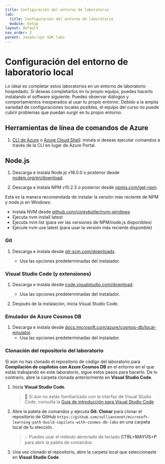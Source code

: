 ```yaml
---
title: Configuración del entorno de laboratorio
lab:
  title: Configuración del entorno de laboratorio
  module: Setup
layout: default
nav_order: 2
parent: JavaScript SDK labs
---
```


# Configuración del entorno de laboratorio local

Lo ideal es completar estos laboratorios en un entorno de laboratorio hospedado. Si deseas completarlos en tu propio equipo, puedes hacerlo instalando el software siguiente. Puedes observar diálogos y comportamientos inesperados al usar tu propio entorno. Debido a la amplia variedad de configuraciones locales posibles, el equipo del curso no puede cubrir problemas que puedan surgir en tu propio entorno.

## Herramientas de línea de comandos de Azure

1. [CLI de Azure](https://docs.microsoft.com/cli/azure/?view=azure-cli-latest) o [Azure Cloud Shell](https://shell.azure.com): instala si deseas ejecutar comandos a través de la CLI en lugar de Azure Portal.

## Node.js

1. Descarga e instala Node.js v18.0.0 o posterior desde [nodejs.org/en/download].

1. Descarga e instala NPM v10.2.3 o posterior desde [npmjs.com/get-npm].

Esta es la manera recomendada de instalar la versión más reciente de NPM y node.js en Windows:

- Instala NVM desde [github.com/coreybutler/nvm-windows]
- Ejecuta nvm install latest
- Ejecuta nvm list (para ver las versiones de NPM/node.js disponibles)
- Ejecute nvm use latest (para usar la versión más reciente disponible)

### Git

1. Descarga e instala desde [git-scm.com/downloads].

    - Usa las opciones predeterminadas del instalador.

### Visual Studio Code (y extensiones)

1. Descarga e instala desde [code.visualstudio.com/download].

    - Usa las opciones predeterminadas del instalador.

1. Después de la instalación, inicia Visual Studio Code.

### Emulador de Azure Cosmos DB

1. Descarga e instala desde [docs.microsoft.com/azure/cosmos-db/local-emulator].
    - Usa las opciones predeterminadas del instalador.

### Clonación del repositorio del laboratorio

Si aún no has clonado el repositorio de código del laboratorio para **Compilación de copilotos con Azure Cosmos DB** en el entorno en el que estás trabajando en este laboratorio, sigue estos pasos para hacerlo. De lo contrario, abre la carpeta clonada anteriormente en **Visual Studio Code**.

1. Inicia **Visual Studio Code**.

    > &#128221; Si aún no estás familiarizado con la interfaz de Visual Studio Code, consulta la [Guía de introducción para Visual Studio Code][code.visualstudio.com/docs/getstarted]

1. Abre la paleta de comandos y ejecuta **Git: Clonar** para clonar el repositorio de GitHub ``https://github.com/solliancenet/microsoft-learning-path-build-copilots-with-cosmos-db-labs`` en una carpeta local de tu elección.

    > &#128161; Puedes usar el método abreviado de teclado **CTRL+MAYÚS+P** para abrir la paleta de comandos.

1. Una vez clonado el repositorio, abre la carpeta local que seleccionaste en **Visual Studio Code**.

[code.visualstudio.com/docs/getstarted]: https://code.visualstudio.com/docs/getstarted/tips-and-tricks

[docs.microsoft.com/azure/cosmos-db/local-emulator]: https://docs.microsoft.com/azure/cosmos-db/local-emulator#download-the-emulator
[code.visualstudio.com/download]: https://code.visualstudio.com/download
[git-scm.com/downloads]: https://git-scm.com/downloads
[nodejs.org/en/download]: https://nodejs.org/en/download
[npmjs.com/get-npm]: https://npmjs.com/get-npm
[github.com/coreybutler/nvm-windows]: https://github.com/coreybutler/nvm-windows
